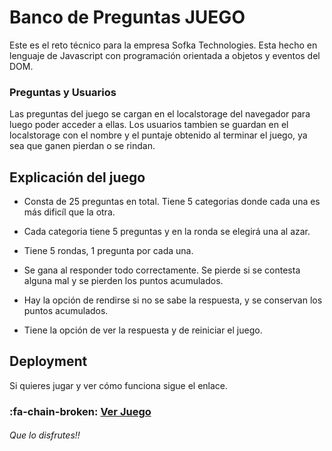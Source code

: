 # Banco de Preguntas JUEGO
Este es el reto técnico para la empresa Sofka Technologies. Esta hecho en lenguaje de Javascript con programación orientada a objetos y eventos del DOM. 

### Preguntas y Usuarios
Las preguntas del juego se cargan en el localstorage del navegador para luego poder acceder a ellas. Los usuarios tambien se guardan en el localstorage con el nombre y el puntaje obtenido al terminar el juego, ya sea que ganen pierdan o se rindan.

## Explicación del juego
- Consta de 25 preguntas en total. Tiene 5 categorias donde cada una es más dificíl que la otra. 

- Cada categoria tiene 5 preguntas y en la ronda se elegirá una al azar.

- Tiene 5 rondas, 1 pregunta por cada una.

- Se gana al responder todo correctamente. Se pierde si se contesta alguna mal y se pierden los puntos acumulados.

- Hay la opción de rendirse si no se sabe la respuesta, y se conservan los puntos acumulados. 

- Tiene la opción de ver la respuesta y de reiniciar el juego.

## Deployment
Si quieres jugar y ver cómo funciona sigue el enlace. 
### :fa-chain-broken: [Ver Juego](https://malemartinez.github.io/BancoPreguntasJuego/ "Ver Juego")
###### Que lo disfrutes!!